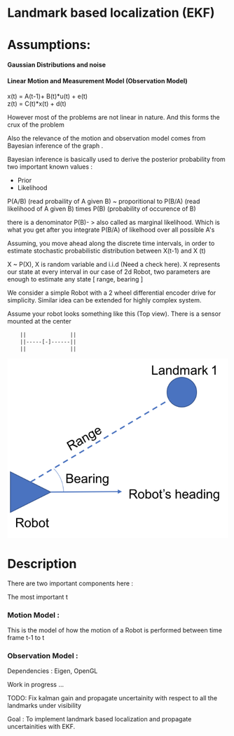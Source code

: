 # Landmark based localization (EKF)

# Assumptions: 

#### Gaussian Distributions and noise 

#### Linear Motion and Measurement Model (Observation Model)


x(t) = A(t-1)+ B(t)*u(t) + e(t) <br/>
z(t) = C(t)*x(t) + d(t)

However most of the problems are not linear in nature. And this forms the crux of the problem

Also the relevance of the motion and observation model comes from Bayesian inference of the graph .

Bayesian inference is basically used to derive the posterior probability from two important known values : <br/>
- Prior
- Likelihood  

P(A/B) (read probaility of A given B) ~ proporitional to P(B/A) (read likelihood of A given B) times P(B) (probability of occurence of B)

there is a denominator P(B)- > also called as marginal likelihood. Which is what you get after you integrate P(B/A) of likelhood over all possible A's

Assuming, you move ahead along the discrete time intervals, in order to estimate stochastic probabilistic distribution
between X(t-1) and X (t)

X ~ P(X), X is random variable and i.i.d (Need a check here). X represents our state at every interval in our case of 
2d Robot, two parameters are enough to estimate any state [ range, bearing ]


We consider a simple Robot with a 2 wheel differential encoder drive for simplicity. Similar idea can be extended
for highly complex system. 

Assume your robot looks something like this (Top view). There is a sensor mounted at the center


        
        ||              || 
        ||-----[-]------||
        ||              ||
        


![Image ](https://github.com/mdasifchand/StateEstimation/blob/main/images/lidar_example.png)









# Description

There are two important components here :

The most important t      
        
        
### Motion Model :

This is the model of how the motion of a Robot is performed between time frame t-1 to t





### Observation Model :




Dependencies : Eigen, OpenGL

Work in progress ... 

TODO: Fix kalman gain and propagate uncertainity with respect to all the landmarks under visibility

Goal : To implement landmark based localization and propagate uncertainities with EKF. 





